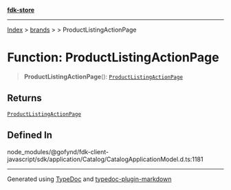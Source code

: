 [**fdk-store**](../../../README.md)
***

[Index](../../../API.md) > [brands](../../README.md) > [<internal>](../README.md) > ProductListingActionPage

# Function: ProductListingActionPage

> **ProductListingActionPage**(): [`ProductListingActionPage`](../type-aliases/type-alias.ProductListingActionPage.md)

## Returns

[`ProductListingActionPage`](../type-aliases/type-alias.ProductListingActionPage.md)

## Defined In

node\_modules/@gofynd/fdk-client-javascript/sdk/application/Catalog/CatalogApplicationModel.d.ts:1181

***
Generated using [TypeDoc](https://typedoc.org/) and [typedoc-plugin-markdown](https://www.npmjs.com/package/typedoc-plugin-markdown)
